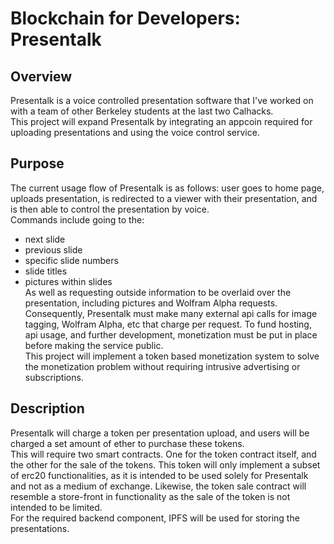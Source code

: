 # Blockchain for Developers: Presentalk

## Overview
Presentalk is a voice controlled presentation software that I've worked on with a team of other Berkeley students at the last two Calhacks.  
This project will expand Presentalk by integrating an appcoin required for uploading presentations and using the voice control service.

## Purpose
The current usage flow of Presentalk is as follows: user goes to home page, uploads presentation, is redirected to a viewer with their presentation, and is then able to control the presentation by voice.  
Commands include going to the:
* next slide
* previous slide
* specific slide numbers
* slide titles
* pictures within slides  
As well as requesting outside information to be overlaid over the presentation, including pictures and Wolfram Alpha requests.  
Consequently, Presentalk must make many external api calls for image tagging, Wolfram Alpha, etc that charge per request. To fund hosting, api usage, and further development, monetization must be put in place before making the service public.  
This project will implement a token based monetization system to solve the monetization problem without requiring intrusive advertising or subscriptions.

## Description
Presentalk will charge a token per presentation upload, and users will be charged a set amount of ether to purchase these tokens.  
This will require two smart contracts. One for the token contract itself, and the other for the sale of the tokens. This token will only implement a subset of erc20 functionalities, as it is intended to be used solely for Presentalk and not as a medium of exchange. Likewise, the token sale contract will resemble a store-front in functionality as the sale of the token is not intended to be limited.  
For the required backend component, IPFS will be used for storing the presentations.
